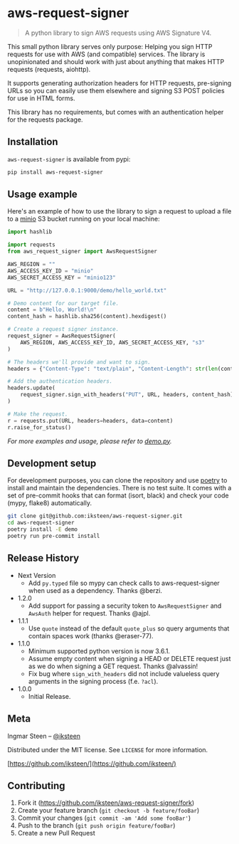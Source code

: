 # aws-request-signer
> A python library to sign AWS requests using AWS Signature V4.

This small python library serves only purpose: Helping you sign HTTP
requests for use with AWS (and compatible) services. The library is
unopinionated and should work with just about anything that makes HTTP
requests (requests, aiohttp).

It supports generating authorization headers for HTTP requests,
pre-signing URLs so you can easily use them elsewhere and signing S3
POST policies for use in HTML forms.

This library has no requirements, but comes with an authentication
helper for the requests package.

## Installation

`aws-request-signer` is available from pypi:

```sh
pip install aws-request-signer
```

## Usage example

Here's an example of how to use the library to sign a request to upload a file to a
[minio](https://minio.io/) S3 bucket running on your local machine:

```python
import hashlib

import requests
from aws_request_signer import AwsRequestSigner

AWS_REGION = ""
AWS_ACCESS_KEY_ID = "minio"
AWS_SECRET_ACCESS_KEY = "minio123"

URL = "http://127.0.0.1:9000/demo/hello_world.txt"

# Demo content for our target file.
content = b"Hello, World!\n"
content_hash = hashlib.sha256(content).hexdigest()

# Create a request signer instance.
request_signer = AwsRequestSigner(
    AWS_REGION, AWS_ACCESS_KEY_ID, AWS_SECRET_ACCESS_KEY, "s3"
)

# The headers we'll provide and want to sign.
headers = {"Content-Type": "text/plain", "Content-Length": str(len(content))}

# Add the authentication headers.
headers.update(
    request_signer.sign_with_headers("PUT", URL, headers, content_hash)
)

# Make the request.
r = requests.put(URL, headers=headers, data=content)
r.raise_for_status()
```

_For more examples and usage, please refer to
[demo.py](https://github.com/iksteen/aws-request-signer/blob/master/demo.py)._

## Development setup

For development purposes, you can clone the repository and use
[poetry](https://poetry.eustace.io/) to install and maintain the
dependencies. There is no test suite. It comes with a set of pre-commit
hooks that can format (isort, black) and check your code (mypy, flake8)
automatically.

```sh
git clone git@github.com:iksteen/aws-request-signer.git
cd aws-request-signer
poetry install -E demo
poetry run pre-commit install
```

## Release History

* Next Version
    * Add `py.typed` file so mypy can check calls to aws-request-signer
      when used as a dependency. Thanks @berzi.
* 1.2.0
    * Add support for passing a security token to `AwsRequestSigner`
      and `AwsAuth` helper for request. Thanks @ajpl.
* 1.1.1
    * Use `quote` instead of the default `quote_plus` so query
      arguments that contain spaces work (thanks @eraser-77).
* 1.1.0
    * Minimum supported python version is now 3.6.1.
    * Assume empty content when signing a HEAD or DELETE request
      just as we do when signing a GET request. Thanks @alvassin!
    * Fix bug where `sign_with_headers` did not include valueless
      query arguments in the signing process (f.e. `?acl`).
* 1.0.0
    * Initial Release.

## Meta

Ingmar Steen – [@iksteen](https://twitter.com/iksteen)

Distributed under the MIT license. See ``LICENSE`` for more information.

[https://github.com/iksteen/](https://github.com/iksteen/)

## Contributing

1. Fork it (<https://github.com/iksteen/aws-request-signer/fork>)
2. Create your feature branch (`git checkout -b feature/fooBar`)
3. Commit your changes (`git commit -am 'Add some fooBar'`)
4. Push to the branch (`git push origin feature/fooBar`)
5. Create a new Pull Request
